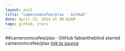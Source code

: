 ```yaml
---
layout: post
title: "cameronmcefee/plax · GitHub"
date: April 13, 2014 at 08:02AM
tags: github, stars
---
```

##cameronmcefee/plax · GitHub
fabiantheblind starred cameronmcefee/plax
[link to source](http://ift.tt/10LnprK) 

